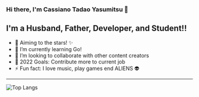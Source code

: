 ### Hi there, I'm Cassiano Tadao Yasumitsu 👋
## I'm a Husband, Father, Developer, and Student!!

- 🔭  Aiming to the stars! ✨
- 🌱  I’m currently learning Go!
- 👯  I’m looking to collaborate with other content creators
- 🥅  2022 Goals: Contribute more to current job
- ⚡  Fun fact: I love music, play games end ALIENS 👽

---

![Top Langs](https://github-readme-stats.vercel.app/api/top-langs/?username=cassianotadaoyasumitsu&langs_count=10&layout=compact)
